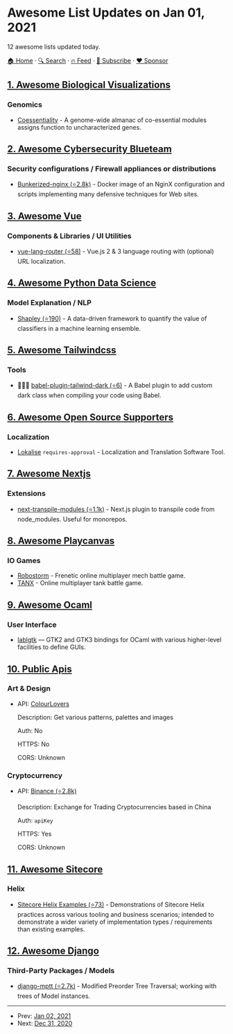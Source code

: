 # Awesome List Updates on Jan 01, 2021

12 awesome lists updated today.

[🏠 Home](/README.md) · [🔍 Search](https://www.trackawesomelist.com/search/) · [🔥 Feed](https://www.trackawesomelist.com/rss.xml) · [📮 Subscribe](https://trackawesomelist.us17.list-manage.com/subscribe?u=d2f0117aa829c83a63ec63c2f&id=36a103854c) · [❤️  Sponsor](https://github.com/sponsors/theowenyoung)



## [1. Awesome Biological Visualizations](/content/keller-mark/awesome-biological-visualizations/README.md)

### Genomics

*   [Coessentiality](http://coessentiality.net) - A genome-wide almanac of co-essential modules assigns function to uncharacterized genes.

## [2. Awesome Cybersecurity Blueteam](/content/fabacab/awesome-cybersecurity-blueteam/README.md)

### Security configurations / Firewall appliances or distributions

*   [Bunkerized-nginx (⭐2.8k)](https://github.com/bunkerity/bunkerized-nginx) - Docker image of an NginX configuration and scripts implementing many defensive techniques for Web sites.

## [3. Awesome Vue](/content/vuejs/awesome-vue/README.md)

### Components & Libraries / UI Utilities

*   [vue-lang-router (⭐58)](https://github.com/adbrosaci/vue-lang-router) - Vue.js 2 & 3 language routing with (optional) URL localization.

## [4. Awesome Python Data Science](/content/krzjoa/awesome-python-data-science/README.md)

### Model Explanation / NLP

*   [Shapley (⭐190)](https://github.com/benedekrozemberczki/shapley) - A data-driven framework to quantify the value of classifiers in a machine learning ensemble.

## [5. Awesome Tailwindcss](/content/aniftyco/awesome-tailwindcss/README.md)

### Tools

*   🎨🔧💼 [babel-plugin-tailwind-dark (⭐6)](https://github.com/wowlusitong/babel-plugin-tailwind-dark) - A Babel plugin to add custom dark class when compiling your code using Babel.

## [6. Awesome Open Source Supporters](/content/zachflower/awesome-open-source-supporters/README.md)

### Localization

*   [Lokalise](https://lokalise.com/) `requires-approval` - Localization and Translation Software Tool.

## [7. Awesome Nextjs](/content/unicodeveloper/awesome-nextjs/README.md)

### Extensions

*   [next-transpile-modules (⭐1.1k)](https://github.com/martpie/next-transpile-modules) - Next.js plugin to transpile code from node\_modules. Useful for monorepos.

## [8. Awesome Playcanvas](/content/playcanvas/awesome-playcanvas/README.md)

### IO Games

*   [Robostorm](https://robostorm.io/) - Frenetic online multiplayer mech battle game.
*   [TANX](https://tanx.io) - Online multiplayer tank battle game.

## [9. Awesome Ocaml](/content/ocaml-community/awesome-ocaml/README.md)

### User Interface

*   [lablgtk](https://garrigue.github.io/lablgtk/) — GTK2 and GTK3 bindings for OCaml with various higher-level facilities to define GUIs.

## [10. Public Apis](/content/public-apis/public-apis/README.md)

### Art & Design

- API: [ColourLovers](http://www.colourlovers.com/api)

  Description: Get various patterns, palettes and images

  Auth: No

  HTTPS: No

  CORS: Unknown



### Cryptocurrency

- API: [Binance (⭐2.8k)](https://github.com/binance/binance-spot-api-docs)

  Description: Exchange for Trading Cryptocurrencies based in China

  Auth: `apiKey`

  HTTPS: Yes

  CORS: Unknown



## [11. Awesome Sitecore](/content/MartinMiles/awesome-sitecore/README.md)

### Helix

*   [Sitecore Helix Examples (⭐73)](https://github.com/Sitecore/Helix.Examples) - Demonstrations of Sitecore Helix practices across various tooling and business scenarios; intended to demonstrate a wider variety of implementation types / requirements than existing examples.

## [12. Awesome Django](/content/wsvincent/awesome-django/README.md)

### Third-Party Packages / Models

*   [django-mptt (⭐2.7k)](https://github.com/django-mptt/django-mptt) - Modified Preorder Tree Traversal; working with trees of Model instances.

---

- Prev: [Jan 02, 2021](/content/2021/01/02/README.md)
- Next: [Dec 31, 2020](/content/2020/12/31/README.md)